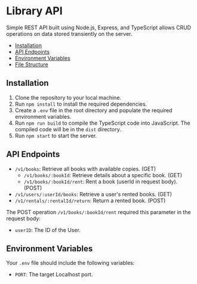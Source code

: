 # Library API

Simple REST API built using Node.js, Express, and TypeScript allows CRUD operations on data stored transiently on the server.

- [Installation](#installation)
- [API Endpoints](#api-endpoints)
- [Environment Variables](#environment-variables)
- [File Structure](#file-structure)

## Installation

1. Clone the repository to your local machine.
2. Run `npm install` to install the required dependencies.
3. Create a `.env` file in the root directory and populate the required environment variables.
4. Run `npm run build` to compile the TypeScript code into JavaScript. The compiled code will be in the `dist` directory.
5. Run `npm start` to start the server.

## API Endpoints

- `/v1/books`: Retrieve all books with available copies. (GET)
  - `/v1/books/:bookId`: Retrieve details about a specific book. (GET)
  - `/v1/books/:bookId/rent`: Rent a book (userId in request body). (POST)
- `/v1/users/:userId/books`: Retrieve a user's rented books. (GET)
- `/v1/rentals/:rentalId/return`: Return a rented book. (POST)

The POST operation `/v1/books/:bookId/rent` required this parameter in the request body:

- `userID`: The ID of the User.

## Environment Variables

Your `.env` file should include the following variables:

- `PORT`: The target Localhost port.
